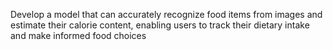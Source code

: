 Develop a model that can accurately recognize food items from images and estimate their calorie content, enabling users to track their dietary intake and make informed food choices
